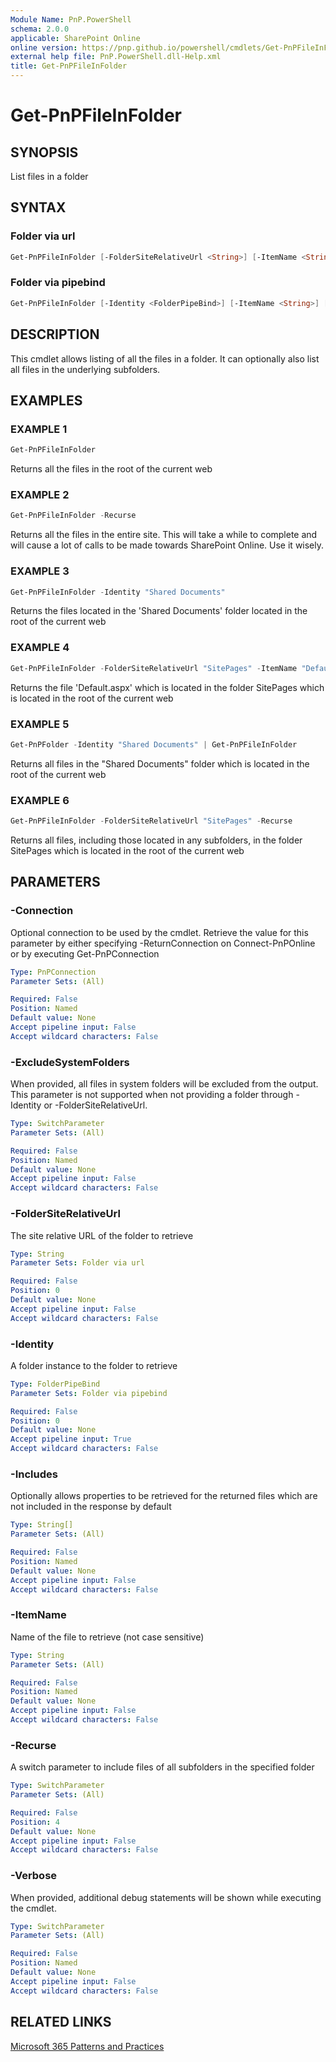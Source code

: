 ```yaml
---
Module Name: PnP.PowerShell
schema: 2.0.0
applicable: SharePoint Online
online version: https://pnp.github.io/powershell/cmdlets/Get-PnPFileInFolder.html
external help file: PnP.PowerShell.dll-Help.xml
title: Get-PnPFileInFolder
---
```

  
# Get-PnPFileInFolder

## SYNOPSIS
List files in a folder

## SYNTAX

### Folder via url
```powershell
Get-PnPFileInFolder [-FolderSiteRelativeUrl <String>] [-ItemName <String>] [-Recurse] [-Includes <String[]>] [-Verbose] [-Connection <PnPConnection>] 
```

### Folder via pipebind
```powershell
Get-PnPFileInFolder [-Identity <FolderPipeBind>] [-ItemName <String>] [-Recurse] [-Includes <String[]>] [-Verbose] [-Connection <PnPConnection>] 
```

## DESCRIPTION

This cmdlet allows listing of all the files in a folder. It can optionally also list all files in the underlying subfolders.

## EXAMPLES

### EXAMPLE 1
```powershell
Get-PnPFileInFolder
```

Returns all the files in the root of the current web

### EXAMPLE 2
```powershell
Get-PnPFileInFolder -Recurse
```

Returns all the files in the entire site. This will take a while to complete and will cause a lot of calls to be made towards SharePoint Online. Use it wisely.

### EXAMPLE 3
```powershell
Get-PnPFileInFolder -Identity "Shared Documents"
```

Returns the files located in the 'Shared Documents' folder located in the root of the current web

### EXAMPLE 4
```powershell
Get-PnPFileInFolder -FolderSiteRelativeUrl "SitePages" -ItemName "Default.aspx"
```

Returns the file 'Default.aspx' which is located in the folder SitePages which is located in the root of the current web

### EXAMPLE 5
```powershell
Get-PnPFolder -Identity "Shared Documents" | Get-PnPFileInFolder
```

Returns all files in the "Shared Documents" folder which is located in the root of the current web

### EXAMPLE 6
```powershell
Get-PnPFileInFolder -FolderSiteRelativeUrl "SitePages" -Recurse
```

Returns all files, including those located in any subfolders, in the folder SitePages which is located in the root of the current web

## PARAMETERS

### -Connection
Optional connection to be used by the cmdlet. Retrieve the value for this parameter by either specifying -ReturnConnection on Connect-PnPOnline or by executing Get-PnPConnection

```yaml
Type: PnPConnection
Parameter Sets: (All)

Required: False
Position: Named
Default value: None
Accept pipeline input: False
Accept wildcard characters: False
```

### -ExcludeSystemFolders
When provided, all files in system folders will be excluded from the output. This parameter is not supported when not providing a folder through -Identity or -FolderSiteRelativeUrl.

```yaml
Type: SwitchParameter
Parameter Sets: (All)

Required: False
Position: Named
Default value: None
Accept pipeline input: False
Accept wildcard characters: False
```

### -FolderSiteRelativeUrl
The site relative URL of the folder to retrieve

```yaml
Type: String
Parameter Sets: Folder via url

Required: False
Position: 0
Default value: None
Accept pipeline input: False
Accept wildcard characters: False
```

### -Identity
A folder instance to the folder to retrieve

```yaml
Type: FolderPipeBind
Parameter Sets: Folder via pipebind

Required: False
Position: 0
Default value: None
Accept pipeline input: True
Accept wildcard characters: False
```

### -Includes
Optionally allows properties to be retrieved for the returned files which are not included in the response by default

```yaml
Type: String[]
Parameter Sets: (All)

Required: False
Position: Named
Default value: None
Accept pipeline input: False
Accept wildcard characters: False
```

### -ItemName
Name of the file to retrieve (not case sensitive)

```yaml
Type: String
Parameter Sets: (All)

Required: False
Position: Named
Default value: None
Accept pipeline input: False
Accept wildcard characters: False
```

### -Recurse
A switch parameter to include files of all subfolders in the specified folder

```yaml
Type: SwitchParameter
Parameter Sets: (All)

Required: False
Position: 4
Default value: None
Accept pipeline input: False
Accept wildcard characters: False
```

### -Verbose
When provided, additional debug statements will be shown while executing the cmdlet.

```yaml
Type: SwitchParameter
Parameter Sets: (All)

Required: False
Position: Named
Default value: None
Accept pipeline input: False
Accept wildcard characters: False
```

## RELATED LINKS

[Microsoft 365 Patterns and Practices](https://aka.ms/m365pnp)